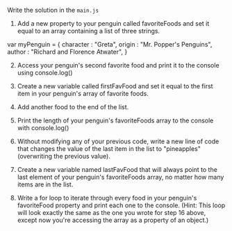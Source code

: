 Write the solution in the `main.js`

1. Add a new property to your penguin called favoriteFoods and set it equal to an array containing a list of three strings.

var myPenguin = {
    character : "Greta", 
    origin : "Mr. Popper's Penguins",
    author : "Richard and Florence Atwater",
}

2. Access your penguin's second favorite food and print it to the console using console.log()

3. Create a new variable called firstFavFood and set it equal to the first item in your penguin's array of favorite foods.

4. Add another food to the end of the list.

5. Print the length of your penguin's favoriteFoods array to the console with console.log()

6. Without modifying any of your previous code, write a new line of code that changes the value of the last item in the list to "pineapples" (overwriting the previous value).

7. Create a new variable named lastFavFood that will always point to the last element of your penguin's favoriteFoods array, no matter how many items are in the list.

8. Write a for loop to iterate through every food in your penguin's favoriteFood property and print each one to the console. (Hint: This loop will look exactly the same as the one you wrote for step 16 above, except now you're accessing the array as a property of an object.)
